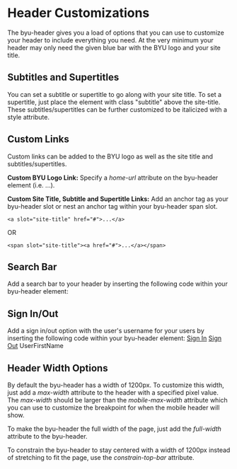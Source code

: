 # Header Customizations
The byu-header gives you a load of options that you can use to customize your header to include everything you need. At the very minimum your header may only need the given blue bar with the BYU logo and your site title.

## Subtitles and Supertitles
You can set a subtitle or supertitle to go along with your site title. To set a supertitle, just place the element with class "subtitle" above the site-title. These subtitles/supertitles can be further customized to be italicized with a style attribute.

## Custom Links
Custom links can be added to the BYU logo as well as the site title and subtitles/supertitles.

__Custom BYU Logo Link:__ Specify a _home-url_ attribute on the byu-header element (i.e. <byu-header home-url="http://web.byu.edu">...</byu-header>).

__Custom Site Title, Subtitle and Supertitle Links:__ Add an anchor tag as your byu-header slot or nest an anchor tag within your byu-header span slot. 
~~~~
<a slot="site-title" href="#">...</a>
~~~~ 
OR 
~~~~
<span slot="site-title"><a href="#">...</a></span> 
~~~~

## Search Bar
Add a search bar to your header by inserting the following code within your byu-header element: <byu-search slot="search" action="https://www.google.com/#q=$1" method="get" placeholder="Search"></byu-search>

## Sign In/Out
Add a sign in/out option with the user's username for your users by inserting the following code within your byu-header element: 
<byu-user-info slot="user">
    <a slot="login" href="#login">Sign In</a>
    <a slot="logout" href="#logout">Sign Out</a>
    <span slot="user-name">UserFirstName</span>
</byu-user-info>

## Header Width Options
By default the byu-header has a width of 1200px. To customize this width, just add a _max-width_ attribute to the header with a specified pixel value. The _max-width_ should be larger than the _mobile-max-width_ attribute which you can use to customize the breakpoint for when the mobile header will show.

To make the byu-header the full width of the page, just add the _full-width_ attribute to the byu-header.

To constrain the byu-header to stay centered with a width of 1200px instead of stretching to fit the page, use the _constrain-top-bar_ attribute.
